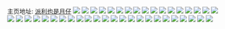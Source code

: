 主页地址: [派利也是月仔](https://weibo.com/u/5866594130) 
![](https://wx4.sinaimg.cn/mw2000/006p1D7Yly1h9q6e5m3sqj30u01hcn6g.jpg) 
![](https://wx4.sinaimg.cn/mw2000/006p1D7Yly1h9q6e83t6jj30u01esal1.jpg) 
![](https://wx4.sinaimg.cn/mw2000/006p1D7Yly1h9g5q6mzcvj30f00m8q6c.jpg) 
![](https://wx4.sinaimg.cn/mw2000/006p1D7Yly1h9g5q757nnj31tk19kqf0.jpg) 
![](https://wx4.sinaimg.cn/mw2000/006p1D7Yly1h9g5q7meuij31tk19k19y.jpg) 
![](https://wx4.sinaimg.cn/mw2000/006p1D7Yly1h9g5q86en5j31tk19k18h.jpg) 
![](https://wx4.sinaimg.cn/mw2000/006p1D7Yly1h9g5q8wzv2j31tk19kaqt.jpg) 
![](https://wx4.sinaimg.cn/mw2000/006p1D7Yly1h9g5q9pby4j31tk19k1ax.jpg) 
![](https://wx4.sinaimg.cn/mw2000/006p1D7Yly1h9g5qab59ij31tk19kwuo.jpg) 
![](https://wx4.sinaimg.cn/mw2000/006p1D7Yly1h9g5qb0i6bj31tk19kdxx.jpg) 
![](https://wx4.sinaimg.cn/mw2000/006p1D7Yly1h9g5q69307j31tk19knmw.jpg) 
![](https://wx4.sinaimg.cn/mw2000/006p1D7Yly1h9g5qbnvquj31tk19ktkb.jpg) 
![](https://wx4.sinaimg.cn/mw2000/006p1D7Yly1h9g5qc8px1j31tk19kqf3.jpg) 
![](https://wx4.sinaimg.cn/mw2000/006p1D7Ygy1h91xsrkpsvj30u0140tem.jpg) 
![](https://wx4.sinaimg.cn/mw2000/006p1D7Ygy1h91xssjl3sj31400u0dqn.jpg) 
![](https://wx4.sinaimg.cn/mw2000/006p1D7Ygy1h91xst8zlrj30u01400xm.jpg) 
![](https://wx4.sinaimg.cn/mw2000/006p1D7Ygy1h91xsu8pywj31400u0tia.jpg) 
![](https://wx4.sinaimg.cn/mw2000/006p1D7Ygy1h8s4u7dj2zj318z0u0dpl.jpg) 
![](https://wx4.sinaimg.cn/mw2000/006p1D7Ygy1h8s4u7sspvj30u013xtbk.jpg) 
![](https://wx4.sinaimg.cn/mw2000/006p1D7Ygy1h8s4wr8ehqj30u0190dkc.jpg) 
![](https://wx4.sinaimg.cn/mw2000/006p1D7Ygy1h8s4vzidhqj31400u00x8.jpg) 
![](https://wx4.sinaimg.cn/mw2000/006p1D7Ygy1h8s4u6jvuhj31400u0ah1.jpg) 
![](https://wx4.sinaimg.cn/mw2000/006p1D7Ygy1h8s50am27gj31400u045f.jpg) 
![](https://wx4.sinaimg.cn/mw2000/006p1D7Ygy1h8s4w13hq6j30sg28ln89.jpg) 
![](https://wx4.sinaimg.cn/mw2000/006p1D7Ygy1h8s4u98kf1j31qh0u0win.jpg) 
![](https://wx4.sinaimg.cn/mw2000/006p1D7Ygy1h8s509l81bj30u014044u.jpg) 
![](https://wx4.sinaimg.cn/mw2000/006p1D7Ygy1h310jstj3vj30tu0tun19.jpg) 
![](https://wx4.sinaimg.cn/mw2000/006p1D7Ygy1h1l1id6ewzj30pc18r79a.jpg) 
![](https://wx4.sinaimg.cn/mw2000/006p1D7Ygy1h1l1izk5jyj30u017xafr.jpg) 
![](https://wx4.sinaimg.cn/mw2000/006p1D7Ygy1h1l1iyptbyj30u01fudph.jpg) 
![](https://wx4.sinaimg.cn/mw2000/006p1D7Ygy1h0vslqtf2mj30os1mstd5.jpg) 
![](https://wx4.sinaimg.cn/mw2000/006p1D7Ygy1h0dtlmbmtfj30cm0c83zm.jpg) 
![](https://wx4.sinaimg.cn/mw2000/006p1D7Ygy1gpk7efbx6hj31400u0n4m.jpg) 
![](https://wx4.sinaimg.cn/mw2000/006p1D7Ygy1gpk7egn5btj30w30u0n3v.jpg) 
![](https://wx4.sinaimg.cn/mw2000/006p1D7Ygy1gpk7ekvdv5j31400u0k8k.jpg) 
![](https://wx4.sinaimg.cn/mw2000/006p1D7Ygy1gpk7ecmye2j30h20bcaab.jpg) 
![](https://wx4.sinaimg.cn/mw2000/006p1D7Ygy1gpk7ehe5m1j30h90hu3yw.jpg) 
![](https://wx4.sinaimg.cn/mw2000/006p1D7Ygy1gpk7eruok1j30b40b4ab8.jpg) 
![](https://wx4.sinaimg.cn/mw2000/006p1D7Yly1govf2bj055j30n00hz40i.jpg) 
![](https://wx4.sinaimg.cn/mw2000/006p1D7Yly1govf2cyuh6j30u014uwpw.jpg) 
![](https://wx4.sinaimg.cn/mw2000/006p1D7Yly1govf2e6c5tj31900u0tl3.jpg) 
